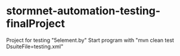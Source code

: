 # stormnet-automation-testing-finalProject
 Project for testing "5element.by"
Start program with "mvn clean test DsuiteFile=testing.xml"
